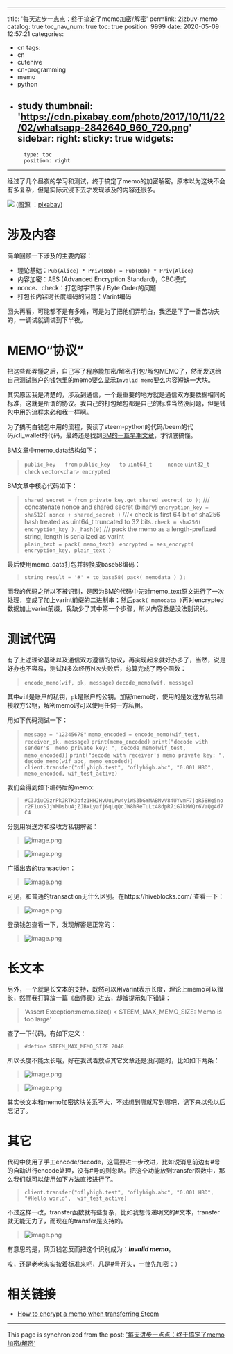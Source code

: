
---
title: '每天进步一点点：终于搞定了memo加密/解密'
permlink: 2jzbuv-memo
catalog: true
toc_nav_num: true
toc: true
position: 9999
date: 2020-05-09 12:57:21
categories:
- cn
tags:
- cn
- cutehive
- cn-programming
- memo
- python
- study
thumbnail: 'https://cdn.pixabay.com/photo/2017/10/11/22/02/whatsapp-2842640_960_720.png'
sidebar:
    right:
        sticky: true
widgets:
    -
        type: toc
        position: right
---


经过了几个昼夜的学习和测试，终于搞定了memo的加密解密。原本以为这块不会有多复杂，但是实际沉浸下去才发现涉及的内容还很多。

![](https://cdn.pixabay.com/photo/2017/10/11/22/02/whatsapp-2842640_960_720.png)
(图源 ：[pixabay](https://pixabay.com/))


# 涉及内容

简单回顾一下涉及的主要内容：
* 理论基础：`Pub(Alice) * Priv(Bob) = Pub(Bob) * Priv(Alice)`
* 内容加密：AES (Advanced Encryption Standard)，CBC模式
* nonce、check：打包时字节序 / Byte Order的问题
* 打包长内容时长度编码的问题：Varint编码

回头再看，可能都不是有多难，可是为了把他们弄明白，我还是下了一番苦功夫的，一调试就调试到下半夜。

# MEMO“协议”

把这些都弄懂之后，自己写了程序能加密/解密/打包/解包MEMO了，然而发送给自己测试账户的钱包里的memo要么显示`Invalid memo`要么内容短缺一大块。

其实原因我是清楚的，涉及到通信，一个最重要的地方就是通信双方要依据相同的标准，这就是所谓的协议。我自己的打包解包都是自己的标准当然没问题，但是钱包中用的流程未必和我一样啊。

为了搞明白钱包中用的流程，我读了steem-python的代码/beem的代码/cli_wallet的代码，最终还是找到[BM的一篇早期文章](https://hive.blog/steem/@dantheman/how-to-encrypt-a-memo-when-transferring-steem)，才彻底搞懂。

BM文章中memo_data结构如下：
>`public_key   from`
>`public_key   to`
>`uint64_t     nonce`
>`uint32_t     check`
>`vector<char> encrypted`

BM文章中核心代码如下：
>`shared_secret = from_private_key.get_shared_secret( to );`
>/// concatenate nonce and shared secret (binary)
>`encryption_key = sha512( nonce + shared_secret )`
>///< check is first 64 bit of sha256 hash treated as uint64_t truncated to 32 bits.
>`check = sha256( encryption_key )._hash[0]`
>/// pack the memo as a length-prefixed string, length is serialized as varint   
>`plain_text = pack( memo_text) `
>`encrypted = aes_encrypt( encryption_key, plain_text )`

最后使用memo_data打包并转换成base58编码：
>`string result = '#' + to_base58( pack( memodata ) );`

而我的代码之所以不被识别，是因为BM的代码中先对memo_text原文进行了一次处理，变成了加上varint前缀的二进制串；然后`pack( memodata )`再对encrypted数据加上varint前缀，我缺少了其中第一个步骤，所以内容总是没法别识别。


# 测试代码

有了上述理论基础以及通信双方遵循的协议，再实现起来就好办多了，当然，说是好办也不容易，测试N多次经历N次失败后，总算完成了两个函数：
>`encode_memo(wif, pk, message)`
>`decode_memo(wif, message)`

其中`wif`是账户的私钥，`pk`是账户的公钥。加密memo时，使用的是发送方私钥和接收方公钥，解密memo时可以使用任何一方私钥。

用如下代码测试一下：
>`message = "12345678"`
>`memo_encoded = encode_memo(wif_test, receiver_pk, message)`
>`print(memo_encoded)`
>`print("decode with sender's  memo private key: ", decode_memo(wif_test, memo_encoded))`
>`print("decode with receiver's memo private key: ", decode_memo(wif_abc, memo_encoded))`
>`client.transfer("oflyhigh.test", "oflyhigh.abc", "0.001 HBD", memo_encoded, wif_test_active)`

我们会得到如下编码后的memo:
>`#C3JiuC9zrPkJRTK3bfz1HHJHvUuLPw4yiWS3bGYMABMvV84UYvmF7jqR58Hg5nor2F1uoSJjWMDsbuAjZJBxLyafj6qLqQcJW8hReTuLt48dpR7iG7kMWQr6VaQg4d7C4`

分别用发送方和接收方私钥解密：

>![image.png](https://images.hive.blog/DQmPitVDsbvyp7Ak8uDebzUCDAZWPQuP3oe8emgHihwLxbU/image.png)

>![image.png](https://images.hive.blog/DQmVjFaK5PkyDGdpQJi6oj4miDBrne8QUjTa5Rd1yydZEDM/image.png)

广播出去的transaction：
>![image.png](https://images.hive.blog/DQmeCd4t8uW647BpfMx5QAcVEsgtYiSJp653ycrRzeeAZas/image.png)

可见，和普通的transaction无什么区别。在https://hiveblocks.com/ 查看一下：
>![image.png](https://images.hive.blog/DQmQvnykJRYEKVQ3VxMvk3ue2ubXK8wd7bTPouv7aciJL9i/image.png)

登录钱包查看一下，发现解密是正常的：
>![image.png](https://images.hive.blog/DQmPTvmwjXCATW8mTYWXf5sadgoU79UkZ1RoATLk6UwrNhu/image.png)

# 长文本

另外，一个就是长文本的支持，既然可以用varint表示长度，理论上memo可以很长，然而我打算放一篇《出师表》进去，却被提示如下错误：
>'Assert Exception:memo.size() < STEEM_MAX_MEMO_SIZE: Memo is too large'

查了一下代码，有如下定义：
>`#define STEEM_MAX_MEMO_SIZE 2048`

所以长度不能太长哦，好在我试着放点其它文章还是没问题的，比如如下两条：
>![image.png](https://images.hive.blog/DQmVgq2qUv7RTErcQ4F5QetfPFxdYvvG5o8tDb9yhu7u8b3/image.png)

>![image.png](https://images.hive.blog/DQmYTimdpbdR9hCqtygDKpRJPffFKiQs3WWrAEBciBpnYe7/image.png)

其实长文本和memo加密这块关系不大，不过想到哪就写到哪吧，记下来以免以后忘记了。

# 其它

代码中使用了手工encode/decode，这需要进一步改进，比如说消息前边有#号的自动进行encode处理，没有#号的则忽略。把这个功能放到transfer函数中，那么我们就可以使用如下方法直接进行了。

>`client.transfer("oflyhigh.test", "oflyhigh.abc", "0.001 HBD",  "#Hello world",  wif_test_active)`

不过这样一改，transfer函数就有些复杂，比如我想传递明文的#文本，transfer就无能无力了，而现在的transfer是支持的。
>![image.png](https://images.hive.blog/DQmbYA4kTCMqdjKAkXb2gDh4HQMUW1GfinmnfKLwjdJE4qZ/image.png)

有意思的是，网页钱包反而把这个识别成为：***Invalid memo***。

哎，还是老老实实按着标准来吧，凡是#号开头，一律先加密：）


# 相关链接

* [How to encrypt a memo when transferring Steem](https://hive.blog/steem/@dantheman/how-to-encrypt-a-memo-when-transferring-steem)

- - -

This page is synchronized from the post: ['每天进步一点点：终于搞定了memo加密/解密'](https://steemit.com/@oflyhigh/2jzbuv-memo)
